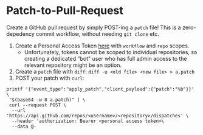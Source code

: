 # Patch-to-Pull-Request

Create a GitHub pull request by simply POST-ing a `patch` file! This is a zero-depedency commit workflow, without needing `git clone` etc.

1. Create a Personal Access Token [here](https://github.com/settings/tokens/new) with `workflow` and `repo` scopes. 
   - Unfortunately, tokens cannot be scoped to individual repositories, so creating a dedicated "bot" user who has full admin access to the relevant repository might be an option.
3. Create a `patch` file with `diff`: `diff -u <old file> <new file> > a.patch`
4. POST your patch with `curl`:
```
printf '{"event_type":"apply_patch","client_payload":{"patch":"%b"}}' \
 "$(base64 -w 0 a.patch)" | \
 curl --request POST \
  --url 'https://api.github.com/repos/<username>/<repository>/dispatches' \
  --header 'authorization: Bearer <personal access token>\
  --data @-
```
